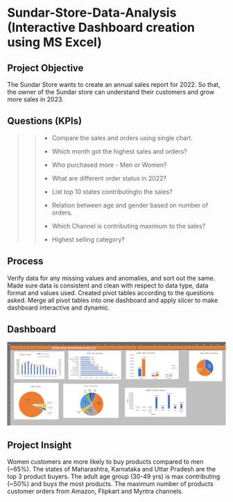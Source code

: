 # Sundar-Store-Data-Analysis (Interactive Dashboard creation using MS Excel)

## **Project Objective**
The Sundar Store wants to create an annual sales report for 2022. So that, the owner of the Sundar store can understand their customers and grow more sales in 2023.


## **Questions (KPIs)**
>> * Compare the sales and orders using single chart.
>>
>> * Which month got the highest sales and orders?
>>
>> * Who purchased more - Men or Women?
>>
>> * What are different order status in 2022?
>>
>> * List top 10 states contributingto the sales?
>>
>> * Relation between age and gender based on number of orders.
>>
>> * Which Channel is contributing maximum to the sales?
>>
>> * Highest selling category?


## **Process**
Verify data for any missing values and anomalies, and sort out the same.
Made sure data is consistent and clean with respect to data type, data format and values used.
Created pivot tables according to the questions asked.
Merge all pivot tables into one dashboard and apply slicer to make dashboard interactive and dynamic.

## **Dashboard**
![alt text](https://github.com/MuKuLIT/Data-Analysis-With-Excel/blob/main/Store%20Dashboard.png)


## **Project Insight**
Women customers are more likely to buy products compared to men (~65%).
The states of Maharashtra, Karnataka and Uttar Pradesh are the top 3 product buyers.
The adult age group (30-49 yrs) is max contributing (~50%) and buys the most products.
The maximum number of products customer orders from Amazon, Flipkart and Myntra channels.




